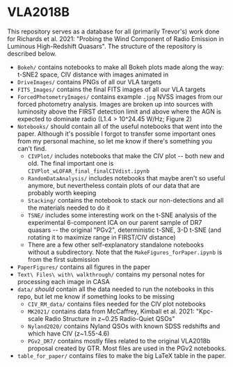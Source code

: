 # VLA2018B

This repository serves as a database for all (primarily Trevor's) work done for Richards et al. 2021: "Probing the Wind Component of Radio Emission in Luminous High-Redshift Quasars".  The structure of the repository is described below.

* ``Bokeh/`` contains notebooks to make all Bokeh plots made along the way: t-SNE2 space, CIV distance with images animated in
* ``DriveImages/`` contains PNGs of all our VLA targets
* ``FITS_Images/`` contains the final FITS images of all our VLA targets
* ``ForcedPhotometryImages/`` contains example ``.jpg`` NVSS images from our forced photometry analysis.  Images are broken up into sources with luminosity above the FIRST detection limit and above where the AGN is expected to dominate radio (L1.4 > 10^24.45 W/Hz; Figure 2)
* ``Notebooks/`` should contain all of the useful notebooks that went into the paper.  Although it's possible I forgot to transfer some important ones from my personal machine, so let me know if there's something you can't find.
    * ``CIVPlot/`` includes notebooks that make the CIV plot -- both new and old.  The final important one is ``CIVPlot_wLOFAR_final_finalCIVdist.ipynb``
    * ``RandomDataAnalysis/`` includes notebooks that maybe aren't so useful anymore, but nevertheless contain plots of our data that are probably worth keeping
    * ``Stacking/`` contains the notebook to stack our non-detections and all the materials needed to do it
    * ``TSNE/`` includes some interesting work on the t-SNE analysis of the experimental 6-component ICA on our parent sample of DR7 quasars -- the original "PGv2", deterministic t-SNE, 3-D t-SNE (and rotating it to maximize range in FIRST/CIV distance)
    * There are a few other self-explanatory standalone notebooks without a subdirectory.  Note that the ``MakeFigures_forPaper.ipynb`` is from the first submission
* ``PaperFigures/`` contains all figures in the paper
* ``Text\ Files\ with\ walkthrough/`` contains my personal notes for processing each image in CASA
* ``data/`` *should* contain all the data needed to run the notebooks in this repo, but let me know if something looks to be missing
    * ``CIV_RM_data/`` contains files needed for the CIV plot notebooks
    * ``MK2021/`` contains data from McCaffrey, Kimball et al. 2021: "Kpc-scale Radio Structure in z~0.25 Radio-Quiet QSOs"
    * ``Nyland2020/`` contains Nyland QSOs with known SDSS redshifts and which have CIV (z~1.55-4.6)
    * ``PGv2_DR7/`` contains mostly files related to the original VLA2018b proposal created by GTR.  Most files are used in the PGv2 notebooks.
* ``table_for_paper/`` contains files to make the big LaTeX table in the paper.

